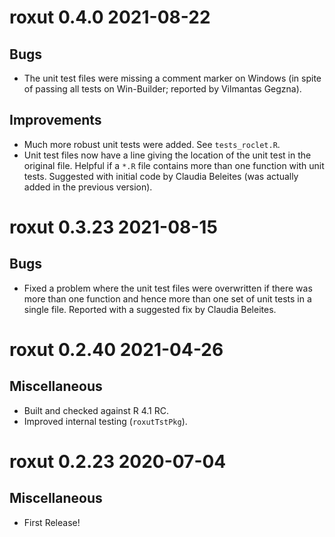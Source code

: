 # roxut 0.4.0 2021-08-22

## Bugs
* The unit test files were missing a comment marker on Windows (in spite of passing all tests on Win-Builder; reported by Vilmantas Gegzna).

## Improvements
* Much more robust unit tests were added. See `tests_roclet.R`.
* Unit test files now have a line giving the location of the unit test in the original file.  Helpful if a `*.R` file contains more than one function with unit tests.  Suggested with initial code by Claudia Beleites (was actually added in the previous version).

# roxut 0.3.23 2021-08-15

## Bugs
* Fixed a problem where the unit test files were overwritten if there was more than one function and hence more than one set of unit tests in a single file.  Reported with a suggested fix by Claudia Beleites.

# roxut 0.2.40 2021-04-26

## Miscellaneous
* Built and checked against R 4.1 RC.
* Improved internal testing (`roxutTstPkg`).

# roxut 0.2.23 2020-07-04

## Miscellaneous
* First Release!
